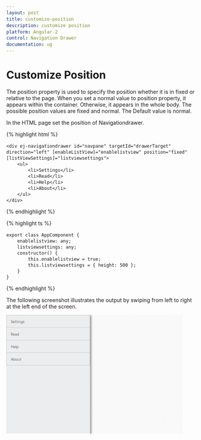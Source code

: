 ```yaml
---
layout: post
title: customize-position
description: customize position
platform: Angular-2
control: Navigation Drawer
documentation: ug
---
```


# Customize Position

The position property is used to specify the position whether it is in fixed or relative to the page. When you set a normal value to position property, it appears within the container. Otherwise, it appears in the whole body. The possible position values are fixed and normal. The Default value is normal.

In the HTML page set the position of Navigationdrawer.

{% highlight html %}

    <div ej-navigationdrawer id="navpane" targetId="drawerTarget" direction="left" [enableListView]="enablelistview" position="fixed" [listViewSettings]="listviewsettings">
        <ul>
            <li>Settings</li>
            <li>Read</li>
            <li>Help</li>
            <li>About</li>
        </ul>  
    </div>

{% endhighlight %}

{% highlight ts %}
 
    export class AppComponent {
        enablelistview: any;
        listviewsettings: any;
        constructor() {
            this.enablelistview = true;
            this.listviewsettings = { height: 500 };
        }
    }

{% endhighlight %}

The following screenshot illustrates the output by swiping from left to right at the left end of the screen.

![](customize-position_images\customize-position_img1.png)

